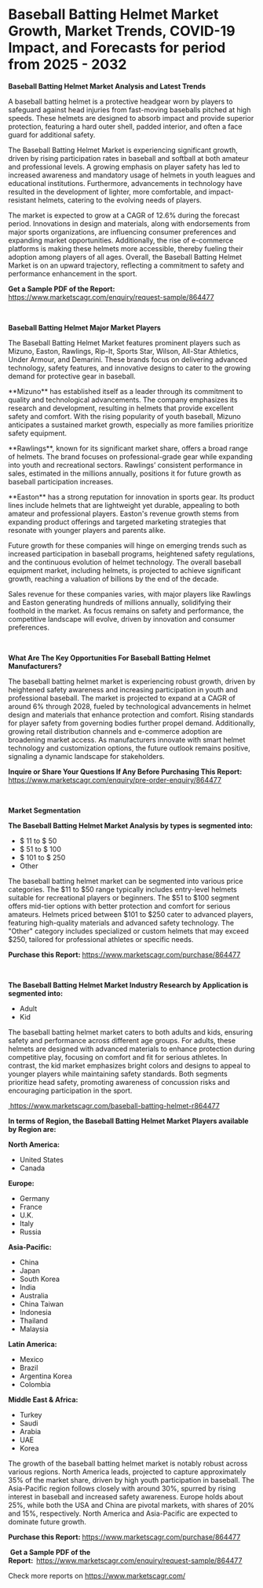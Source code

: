 <p><h1>Baseball Batting Helmet Market Growth, Market Trends, COVID-19 Impact, and Forecasts for period from 2025 - 2032</h1></p><p><strong>Baseball Batting Helmet Market Analysis and Latest Trends</strong></p>
<p><p>A baseball batting helmet is a protective headgear worn by players to safeguard against head injuries from fast-moving baseballs pitched at high speeds. These helmets are designed to absorb impact and provide superior protection, featuring a hard outer shell, padded interior, and often a face guard for additional safety. </p><p>The Baseball Batting Helmet Market is experiencing significant growth, driven by rising participation rates in baseball and softball at both amateur and professional levels. A growing emphasis on player safety has led to increased awareness and mandatory usage of helmets in youth leagues and educational institutions. Furthermore, advancements in technology have resulted in the development of lighter, more comfortable, and impact-resistant helmets, catering to the evolving needs of players.</p><p>The market is expected to grow at a CAGR of 12.6% during the forecast period. Innovations in design and materials, along with endorsements from major sports organizations, are influencing consumer preferences and expanding market opportunities. Additionally, the rise of e-commerce platforms is making these helmets more accessible, thereby fueling their adoption among players of all ages. Overall, the Baseball Batting Helmet Market is on an upward trajectory, reflecting a commitment to safety and performance enhancement in the sport.</p></p>
<p><strong>Get a Sample PDF of the Report:&nbsp;</strong> <a href="https://www.marketscagr.com/enquiry/request-sample/864477?utm_campaign=2014&utm_medium=2&utm_source=Github&utm_content=ia&utm_term=07022025&utm_id=baseball-batting-helmet">https://www.marketscagr.com/enquiry/request-sample/864477</a></p>
<p>&nbsp;</p>
<p><strong>Baseball Batting Helmet Major Market Players</strong></p>
<p><p>The Baseball Batting Helmet Market features prominent players such as Mizuno, Easton, Rawlings, Rip-It, Sports Star, Wilson, All-Star Athletics, Under Armour, and Demarini. These brands focus on delivering advanced technology, safety features, and innovative designs to cater to the growing demand for protective gear in baseball.</p><p>**Mizuno** has established itself as a leader through its commitment to quality and technological advancements. The company emphasizes its research and development, resulting in helmets that provide excellent safety and comfort. With the rising popularity of youth baseball, Mizuno anticipates a sustained market growth, especially as more families prioritize safety equipment.</p><p>**Rawlings**, known for its significant market share, offers a broad range of helmets. The brand focuses on professional-grade gear while expanding into youth and recreational sectors. Rawlings’ consistent performance in sales, estimated in the millions annually, positions it for future growth as baseball participation increases.</p><p>**Easton** has a strong reputation for innovation in sports gear. Its product lines include helmets that are lightweight yet durable, appealing to both amateur and professional players. Easton's revenue growth stems from expanding product offerings and targeted marketing strategies that resonate with younger players and parents alike.</p><p>Future growth for these companies will hinge on emerging trends such as increased participation in baseball programs, heightened safety regulations, and the continuous evolution of helmet technology. The overall baseball equipment market, including helmets, is projected to achieve significant growth, reaching a valuation of billions by the end of the decade.</p><p>Sales revenue for these companies varies, with major players like Rawlings and Easton generating hundreds of millions annually, solidifying their foothold in the market. As focus remains on safety and performance, the competitive landscape will evolve, driven by innovation and consumer preferences.</p></p>
<p>&nbsp;</p>
<p><strong>What Are The Key Opportunities For Baseball Batting Helmet Manufacturers?</strong></p>
<p><p>The baseball batting helmet market is experiencing robust growth, driven by heightened safety awareness and increasing participation in youth and professional baseball. The market is projected to expand at a CAGR of around 6% through 2028, fueled by technological advancements in helmet design and materials that enhance protection and comfort. Rising standards for player safety from governing bodies further propel demand. Additionally, growing retail distribution channels and e-commerce adoption are broadening market access. As manufacturers innovate with smart helmet technology and customization options, the future outlook remains positive, signaling a dynamic landscape for stakeholders.</p></p>
<p><strong>Inquire or Share Your Questions If Any Before Purchasing This Report:</strong> <a href="https://www.marketscagr.com/enquiry/pre-order-enquiry/864477?utm_campaign=2014&utm_medium=2&utm_source=Github&utm_content=ia&utm_term=07022025&utm_id=baseball-batting-helmet">https://www.marketscagr.com/enquiry/pre-order-enquiry/864477</a></p>
<p>&nbsp;</p>
<p><strong>Market Segmentation</strong></p>
<p><strong>The Baseball Batting Helmet Market Analysis by types is segmented into:</strong></p>
<p><ul><li>$ 11 to $ 50</li><li>$ 51 to $ 100</li><li>$ 101 to $ 250</li><li>Other</li></ul></p>
<p><p>The baseball batting helmet market can be segmented into various price categories. The $11 to $50 range typically includes entry-level helmets suitable for recreational players or beginners. The $51 to $100 segment offers mid-tier options with better protection and comfort for serious amateurs. Helmets priced between $101 to $250 cater to advanced players, featuring high-quality materials and advanced safety technology. The "Other" category includes specialized or custom helmets that may exceed $250, tailored for professional athletes or specific needs.</p></p>
<p><strong>Purchase this Report:&nbsp;</strong><a href="https://www.marketscagr.com/purchase/864477?utm_campaign=2014&utm_medium=2&utm_source=Github&utm_content=ia&utm_term=07022025&utm_id=baseball-batting-helmet">https://www.marketscagr.com/purchase/864477</a></p>
<p>&nbsp;</p>
<p><strong>The Baseball Batting Helmet Market Industry Research by Application is segmented into:</strong></p>
<p><ul><li>Adult</li><li>Kid</li></ul></p>
<p><p>The baseball batting helmet market caters to both adults and kids, ensuring safety and performance across different age groups. For adults, these helmets are designed with advanced materials to enhance protection during competitive play, focusing on comfort and fit for serious athletes. In contrast, the kid market emphasizes bright colors and designs to appeal to younger players while maintaining safety standards. Both segments prioritize head safety, promoting awareness of concussion risks and encouraging participation in the sport.</p></p>
<p><a href="https://www.marketscagr.com/baseball-batting-helmet-r864477?utm_campaign=2014&utm_medium=2&utm_source=Github&utm_content=ia&utm_term=07022025&utm_id=baseball-batting-helmet">&nbsp;https://www.marketscagr.com/baseball-batting-helmet-r864477</a></p>
<p><strong>In terms of Region, the Baseball Batting Helmet Market Players available by Region are:</strong></p>
<p>
    <p> <strong> North America: </strong>
        <ul>
            <li>United States</li>
            <li>Canada</li>
        </ul>
        </p> 
    <p> <strong> Europe: </strong>
        <ul>
            <li>Germany</li>
            <li>France</li>
            <li>U.K.</li>
            <li>Italy</li>
            <li>Russia</li>
        </ul>
        </p> 
    <p> <strong> Asia-Pacific: </strong>
        <ul>
            <li>China</li>
            <li>Japan</li>
            <li>South Korea</li>
            <li>India</li>
            <li>Australia</li>
            <li>China Taiwan</li>
            <li>Indonesia</li>
            <li>Thailand</li>
            <li>Malaysia</li>
        </ul>
        </p> 
    <p> <strong> Latin America: </strong>
        <ul>
            <li>Mexico</li>
            <li>Brazil</li>
            <li>Argentina Korea</li>
            <li>Colombia</li>
        </ul>
        </p> 
    <p> <strong> Middle East & Africa: </strong>
        <ul>
            <li>Turkey</li>
            <li>Saudi</li>
            <li>Arabia</li>
            <li>UAE</li>
            <li>Korea</li>
        </ul>
    </p>
    </p>
<p><p>The growth of the baseball batting helmet market is notably robust across various regions. North America leads, projected to capture approximately 35% of the market share, driven by high youth participation in baseball. The Asia-Pacific region follows closely with around 30%, spurred by rising interest in baseball and increased safety awareness. Europe holds about 25%, while both the USA and China are pivotal markets, with shares of 20% and 15%, respectively. North America and Asia-Pacific are expected to dominate future growth.</p></p>
<p><strong>Purchase this Report: </strong><a href="https://www.marketscagr.com/purchase/864477?utm_campaign=2014&utm_medium=2&utm_source=Github&utm_content=ia&utm_term=07022025&utm_id=baseball-batting-helmet">https://www.marketscagr.com/purchase/864477</a></p>
<p>&nbsp;<strong>Get a Sample PDF of the Report:&nbsp;&nbsp;</strong><a href="https://www.marketscagr.com/enquiry/request-sample/864477?utm_campaign=2014&utm_medium=2&utm_source=Github&utm_content=ia&utm_term=07022025&utm_id=baseball-batting-helmet">https://www.marketscagr.com/enquiry/request-sample/864477</a></p>
<p><strong></strong></p>
<p>Check more reports on <a href="https://www.marketscagr.com/?utm_campaign=2014&utm_medium=2&utm_source=Github&utm_content=ia&utm_term=07022025&utm_id=baseball-batting-helmet">https://www.marketscagr.com/</a></p>